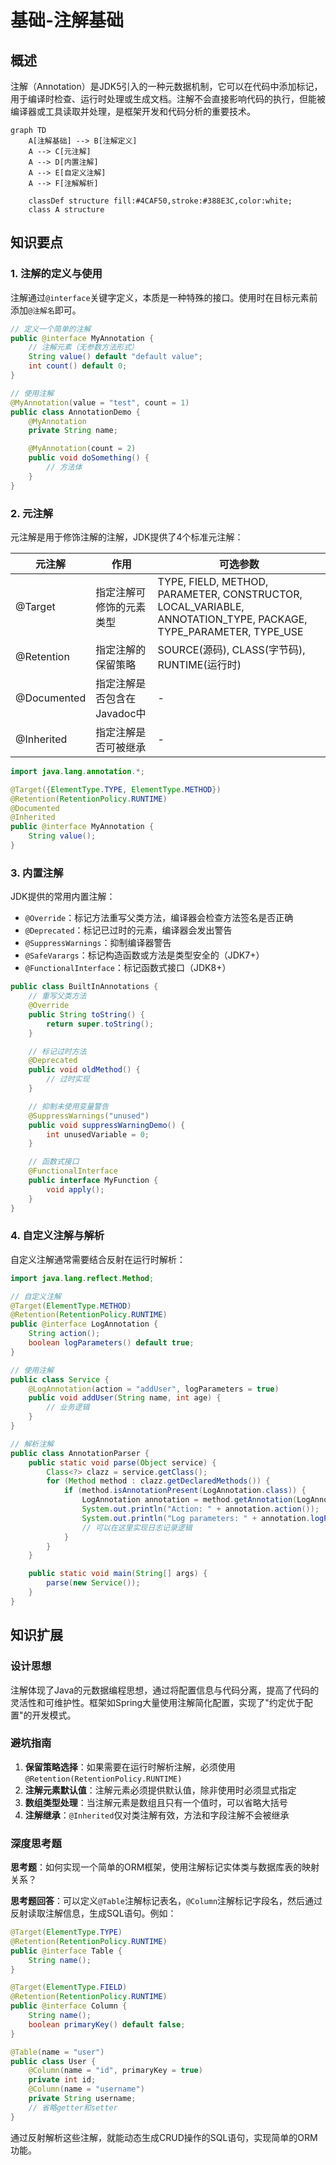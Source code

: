 # 基础-注解基础

## 概述
注解（Annotation）是JDK5引入的一种元数据机制，它可以在代码中添加标记，用于编译时检查、运行时处理或生成文档。注解不会直接影响代码的执行，但能被编译器或工具读取并处理，是框架开发和代码分析的重要技术。

```mermaid
graph TD
    A[注解基础] --> B[注解定义]
    A --> C[元注解]
    A --> D[内置注解]
    A --> E[自定义注解]
    A --> F[注解解析]

    classDef structure fill:#4CAF50,stroke:#388E3C,color:white;
    class A structure
```

## 知识要点

### 1. 注解的定义与使用
注解通过`@interface`关键字定义，本质是一种特殊的接口。使用时在目标元素前添加`@注解名`即可。

```java
// 定义一个简单的注解
public @interface MyAnnotation {
    // 注解元素（无参数方法形式）
    String value() default "default value";
    int count() default 0;
}

// 使用注解
@MyAnnotation(value = "test", count = 1)
public class AnnotationDemo {
    @MyAnnotation
    private String name;

    @MyAnnotation(count = 2)
    public void doSomething() {
        // 方法体
    }
}
```

### 2. 元注解
元注解是用于修饰注解的注解，JDK提供了4个标准元注解：

| 元注解 | 作用 | 可选参数 |
|--------|------|----------|
| @Target | 指定注解可修饰的元素类型 | TYPE, FIELD, METHOD, PARAMETER, CONSTRUCTOR, LOCAL_VARIABLE, ANNOTATION_TYPE, PACKAGE, TYPE_PARAMETER, TYPE_USE |
| @Retention | 指定注解的保留策略 | SOURCE(源码), CLASS(字节码), RUNTIME(运行时) |
| @Documented | 指定注解是否包含在Javadoc中 | - |
| @Inherited | 指定注解是否可被继承 | - |

```java
import java.lang.annotation.*;

@Target({ElementType.TYPE, ElementType.METHOD})
@Retention(RetentionPolicy.RUNTIME)
@Documented
@Inherited
public @interface MyAnnotation {
    String value();
}
```

### 3. 内置注解
JDK提供的常用内置注解：

- `@Override`：标记方法重写父类方法，编译器会检查方法签名是否正确
- `@Deprecated`：标记已过时的元素，编译器会发出警告
- `@SuppressWarnings`：抑制编译器警告
- `@SafeVarargs`：标记构造函数或方法是类型安全的（JDK7+）
- `@FunctionalInterface`：标记函数式接口（JDK8+）

```java
public class BuiltInAnnotations {
    // 重写父类方法
    @Override
    public String toString() {
        return super.toString();
    }

    // 标记过时方法
    @Deprecated
    public void oldMethod() {
        // 过时实现
    }

    // 抑制未使用变量警告
    @SuppressWarnings("unused")
    public void suppressWarningDemo() {
        int unusedVariable = 0;
    }

    // 函数式接口
    @FunctionalInterface
    public interface MyFunction {
        void apply();
    }
}
```

### 4. 自定义注解与解析
自定义注解通常需要结合反射在运行时解析：

```java
import java.lang.reflect.Method;

// 自定义注解
@Target(ElementType.METHOD)
@Retention(RetentionPolicy.RUNTIME)
public @interface LogAnnotation {
    String action();
    boolean logParameters() default true;
}

// 使用注解
public class Service {
    @LogAnnotation(action = "addUser", logParameters = true)
    public void addUser(String name, int age) {
        // 业务逻辑
    }
}

// 解析注解
public class AnnotationParser {
    public static void parse(Object service) {
        Class<?> clazz = service.getClass();
        for (Method method : clazz.getDeclaredMethods()) {
            if (method.isAnnotationPresent(LogAnnotation.class)) {
                LogAnnotation annotation = method.getAnnotation(LogAnnotation.class);
                System.out.println("Action: " + annotation.action());
                System.out.println("Log parameters: " + annotation.logParameters());
                // 可以在这里实现日志记录逻辑
            }
        }
    }

    public static void main(String[] args) {
        parse(new Service());
    }
}
```

## 知识扩展

### 设计思想
注解体现了Java的元数据编程思想，通过将配置信息与代码分离，提高了代码的灵活性和可维护性。框架如Spring大量使用注解简化配置，实现了"约定优于配置"的开发模式。

### 避坑指南
1. **保留策略选择**：如果需要在运行时解析注解，必须使用`@Retention(RetentionPolicy.RUNTIME)`
2. **注解元素默认值**：注解元素必须提供默认值，除非使用时必须显式指定
3. **数组类型处理**：当注解元素是数组且只有一个值时，可以省略大括号
4. **注解继承**：`@Inherited`仅对类注解有效，方法和字段注解不会被继承

### 深度思考题
**思考题**：如何实现一个简单的ORM框架，使用注解标记实体类与数据库表的映射关系？

**思考题回答**：可以定义`@Table`注解标记表名，`@Column`注解标记字段名，然后通过反射读取注解信息，生成SQL语句。例如：

```java
@Target(ElementType.TYPE)
@Retention(RetentionPolicy.RUNTIME)
public @interface Table {
    String name();
}

@Target(ElementType.FIELD)
@Retention(RetentionPolicy.RUNTIME)
public @interface Column {
    String name();
    boolean primaryKey() default false;
}

@Table(name = "user")
public class User {
    @Column(name = "id", primaryKey = true)
    private int id;
    @Column(name = "username")
    private String username;
    // 省略getter和setter
}
```

通过反射解析这些注解，就能动态生成CRUD操作的SQL语句，实现简单的ORM功能。